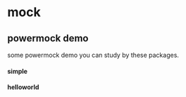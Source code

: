 # mock
## powermock demo
some powermock demo you can study by these packages.
#### simple
#### helloworld
#### 
